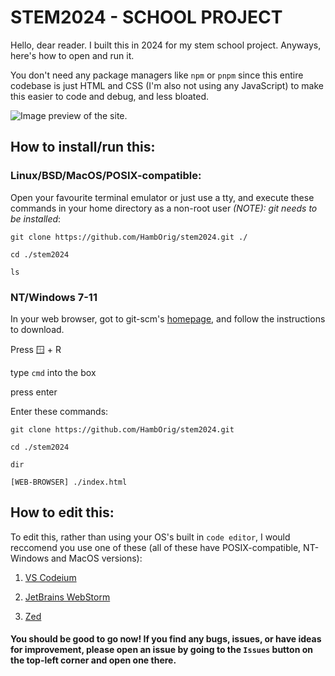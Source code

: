 # STEM2024 - SCHOOL PROJECT


Hello, dear reader.
I built this in 2024 for my stem school project.
Anyways, here's how to open and run it.

You don't need any package managers like `npm` or `pnpm` since this entire codebase is just HTML and CSS (I'm also not using any JavaScript) to make this easier to code and debug, and less bloated.

![Image preview of the site.](https://github.com/user-attachments/assets/c6f4b16f-bad3-4766-94ce-ac2dec896d0c)

## How to install/run this:

### Linux/BSD/MacOS/POSIX-compatible:
  Open your favourite terminal emulator or just use a tty, and execute these commands in your home directory as a non-root user *(NOTE): git needs to be installed*:
  
  
  `git clone https://github.com/HambOrig/stem2024.git ./`
  
  `cd ./stem2024`
  
  `ls`
  

### NT/Windows 7-11
  In your web browser, got to git-scm's [homepage](https://git-scm.com), and follow the instructions to download.
  
  Press 🪟 + R
  
  type `cmd` into the box

  press enter

  Enter these commands:
  
  `git clone https://github.com/HambOrig/stem2024.git`
  
  `cd ./stem2024`
  
  `dir`
  
  `[WEB-BROWSER] ./index.html`


## How to edit this:

  To edit this, rather than using your OS's built in `code editor`, I would reccomend you use one of these (all of these have POSIX-compatible, NT-Windows and MacOS versions):

  1. [VS Codeium](https://vscodium.com/#install)

  2. [JetBrains WebStorm](https://www.jetbrains.com/webstorm/)

  3. [Zed](https://zed.dev/)


#### You should be good to go now! If you find any bugs, issues, or have ideas for improvement, please open an issue by going to the `Issues` button on the top-left corner and open one there.
